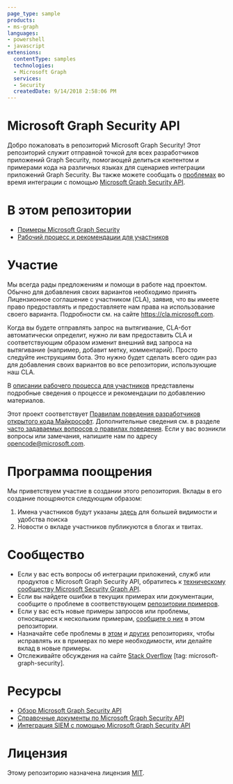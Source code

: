 ```yaml
---
page_type: sample
products:
- ms-graph
languages:
- powershell
- javascript
extensions:
  contentType: samples
  technologies:
  - Microsoft Graph 
  services:
  - Security
  createdDate: 9/14/2018 2:58:06 PM
---
```

# Microsoft Graph Security API 

Добро пожаловать в репозиторий Microsoft Graph Security! Этот репозиторий служит отправной точкой для всех разработчиков приложений Graph Security, помогающей делиться контентом и примерами кода на различных языках для сценариев интеграции приложений Graph Security. Вы также можете сообщать о [проблемах](https://github.com/microsoftgraph/security-api-solutions/issues) во время интеграции с помощью [Microsoft Graph Security API](https://www.microsoft.com/en-us/security/intelligence-security-api). 

# В этом репозитории
* [Примеры Microsoft Graph Security](https://github.com/microsoftgraph/security-api-solutions/blob/master/sample-repos.md)
* [Рабочий процесс и рекомендации для участников](https://github.com/microsoftgraph/security-api-solutions/blob/master/CONTRIBUTING.md)

# Участие

Мы всегда рады предложениям и помощи в работе над проектом.
Обычно для добавления своих вариантов необходимо принять Лицензионное соглашение с участником (CLA), заявив, что вы имеете право предоставлять и предоставляете нам права на использование своего варианта.
Подробности см. на сайте https://cla.microsoft.com.

Когда вы будете отправлять запрос на вытягивание, CLA-бот автоматически определит, нужно ли вам предоставить CLA и соответствующим образом изменит внешний вид запроса на вытягивание (например, добавит метку, комментарий).
Просто следуйте инструкциям бота.
Это нужно будет сделать всего один раз для добавления своих вариантов во все репозитории, использующие наш CLA.

В [описании рабочего процесса для участников](CONTRIBUTING.md) представлены подробные сведения о процессе и рекомендации по добавлению материалов.

Этот проект соответствует [Правилам поведения разработчиков открытого кода Майкрософт](https://opensource.microsoft.com/codeofconduct/).
Дополнительные сведения см. в разделе [часто задаваемых вопросов о правилах поведения](https://opensource.microsoft.com/codeofconduct/faq/).
Если у вас возникли вопросы или замечания, напишите нам по адресу [opencode@microsoft.com](mailto:opencode@microsoft.com).

# Программа поощрения

Мы приветствуем участие в создании этого репозитория. Вклады в его создание поощряются следующим образом:
1. Имена участников будут указаны [здесь](https://github.com/microsoftgraph/security-api-solutions/blob/master/contributors.md) для большей видимости и удобства поиска  
2. Новости о вкладе участников публикуются в блогах и твитах. 


# Сообщество
* Если у вас есть вопросы об интеграции приложений, служб или продуктов с Microsoft Graph Security API, обратитесь к [техническому сообществу Microsoft Security Graph API](https://techcommunity.microsoft.com/t5/Using-Microsoft-Graph-Security/bd-p/SecurityGraphAPI). 
* Если вы найдете ошибки в текущих примерах или документации, сообщите о проблеме в соответствующем [репозитории примеров](sample-repos.md).
* Если у вас есть новые примеры запросов или проблемы, относящиеся к нескольким примерам, [сообщите о них](https://github.com/microsoftgraph/security-api-solutions/issues/new) в этом репозитории.
* Назначайте себе проблемы в [этом](https://github.com/microsoftgraph/security-api-solutions/issues) и [других](sample-repos.md) репозиториях, чтобы исправлять их в примерах по мере необходимости, или делайте вклад в новые примеры.
* Отслеживайте обсуждения на сайте [Stack Overflow](https://aka.ms/graphsecuritystackoverflow) [tag: microsoft-graph-security].

# Ресурсы
* [Обзор Microsoft Graph Security API](https://developer.microsoft.com/en-us/graph/docs/concepts/security-concept-overview)
* [Справочные документы по Microsoft Graph Security API](https://developer.microsoft.com/en-us/graph/docs/api-reference/v1.0/resources/security-api-overview)
* [Интеграция SIEM с помощью Microsoft Graph Security API](https://developer.microsoft.com/en-us/graph/docs/concepts/security_siemintegration)


# Лицензия
Этому репозиторию назначена лицензия [MIT](https://github.com/microsoftgraph/security-api-solutions/blob/master/LICENSE). 
